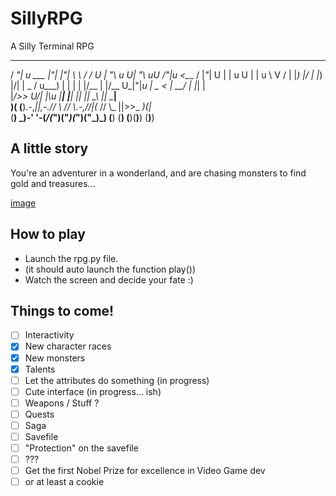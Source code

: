 # SillyRPG
A Silly Terminal RPG

  ____                  _       _      __   __       ____      ____      ____   
 / __"| u      ___     |"|     |"|     \ \ / /    U |  _"\ u U|  _"\ uU /"___|u 
<\___ \/      |_"_|  U | | u U | | u    \ V /      \| |_) |/ \| |_) |/\| |  _ / 
 u___) |       | |    \| |/__ \| |/__  U_|"|_u      |  _ <    |  __/   | |_| |  
 |____/>>    U/| |\u   |_____| |_____|   |_|        |_| \_\   |_|       \____|  
  )(  (__).-,_|___|_,-.//  \\  //  \\.-,//|(_       //   \\_  ||>>_     _)(|_   
 (__)      \_)-' '-(_/(_")("_)(_")("_)\_) (__)     (__)  (__)(__)__)   (__)__) 

## A little story
You're an adventurer in a wonderland, and are chasing monsters to find gold and treasures...

[image](https://user-images.githubusercontent.com/23337944/140618001-2fb310cc-f1f7-4e17-a2b9-18842887899e.png)

## How to play

- Launch the rpg.py file. 
- (it should auto launch the function play())
- Watch the screen and decide your fate :)

## Things to come!

- [ ] Interactivity
- [X] New character races
- [X] New monsters
- [X] Talents
- [ ] Let the attributes do something (in progress)
- [ ] Cute interface (in progress... ish)
- [ ] Weapons / Stuff ?
- [ ] Quests
- [ ] Saga
- [ ] Savefile
- [ ] "Protection" on the savefile
- [ ] ???
- [ ] Get the first Nobel Prize for excellence in Video Game dev 
- [ ] or at least a cookie
